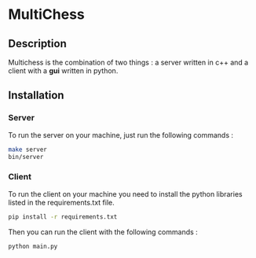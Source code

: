 # MultiChess
## Description
Multichess is the combination of two things : a server written in c++ and a client with a **gui** written in python.

## Installation
### Server
To run the server on your machine, just run the following commands :
```bash
make server
bin/server
```
### Client
To run the client on your machine you need to install the python libraries listed in the requirements.txt file.
```bash
pip install -r requirements.txt
```
Then you can run the client with the following commands :
```bash
python main.py
```

